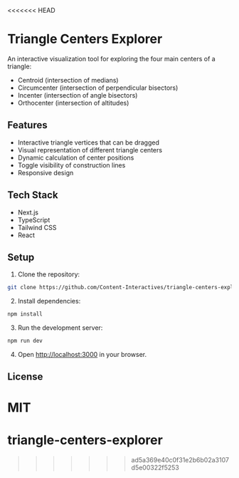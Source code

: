 <<<<<<< HEAD
# Triangle Centers Explorer

An interactive visualization tool for exploring the four main centers of a triangle:
- Centroid (intersection of medians)
- Circumcenter (intersection of perpendicular bisectors)
- Incenter (intersection of angle bisectors)
- Orthocenter (intersection of altitudes)

## Features
- Interactive triangle vertices that can be dragged
- Visual representation of different triangle centers
- Dynamic calculation of center positions
- Toggle visibility of construction lines
- Responsive design

## Tech Stack
- Next.js
- TypeScript
- Tailwind CSS
- React

## Setup

1. Clone the repository:
```bash
git clone https://github.com/Content-Interactives/triangle-centers-explorer.git
```

2. Install dependencies:
```bash
npm install
```

3. Run the development server:
```bash
npm run dev
```

4. Open [http://localhost:3000](http://localhost:3000) in your browser.

## License
MIT 
=======
# triangle-centers-explorer
>>>>>>> ad5a369e40c0f31e2b6b02a3107d5e00322f5253
